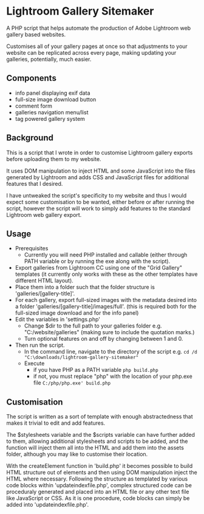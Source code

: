 # Lightroom Gallery Sitemaker
A PHP script that helps automate the production of Adobe Lightroom web gallery based websites.

Customises all of your gallery pages at once so that adjustments to your website can be replicated across every page, making updating your galleries, potentially, much easier.

## Components
- info panel displaying exif data
- full-size image download button
- comment form
- galleries navigation menu/list
- tag powered gallery system

## Background
This is a script that I wrote in order to customise Lightroom gallery exports before uploading them to my website. 

It uses DOM manipulation to inject HTML and some JavaScript into the files generated by Lightroom and adds CSS and JavaScript files for additional features that I desired.

I have untweaked the script's specificity to my website and thus I would expect some customisation to be wanted, either before or after running the script, however the script will work to simply add features to the standard Lightroom web gallery export.

## Usage
- Prerequisites
  - Currently you will need PHP installed and callable (either through PATH variable or by running the exe along with the script).
-	Export galleries from Lightroom CC using one of the "Grid Gallery" templates (it currently only works with these as the other templates have different HTML layout).
-	Place them into a folder such that the folder structure is 'galleries/[gallery-title]'.
-	For each gallery, export full-sized images with the metadata desired into a folder 'galleries/[gallery-title]/images/full'. (this is required both for the full-sized image download and for the info panel)
-	Edit the variables in 'settings.php'
    - Change $dir to the full path to your galleries folder e.g. "C:/website/galleries" (making sure to include the quotation marks.)
    - Turn optional features on and off by changing between 1 and 0.
-	Then run the script.
    -	In the command line, navigate to the directory of the script e.g.
      `cd /d "C:\downloads/lightroom-gallery-sitemaker"`
    - Execute
      - if you have PHP as a PATH variable `php build.php`
      - if not, you must replace "php" with the location of your php.exe file `C:/php/php.exe' build.php`
     
## Customisation
  The script is written as a sort of template with enough abstractedness that makes it trivial to edit and add features.
  
  The $stylesheets variable and the $scripts variable can have further added to them, allowing additional stylesheets and scripts to be added, and the function will inject them all into the HTML and add them into the assets folder, although you may like to customise their location.

  With the createElement function in 'build.php' it becomes possible to build HTML structure out of elements and then using DOM manipulation inject the HTML where necessary. Following the structure as templated by various code blocks within 'updateindexfile.php', complex structured code can be proceduraly generated and placed into an HTML file or any other text file like JavaScript or CSS. As it is one procedure, code blocks can simply be added into 'updateindexfile.php'.
